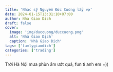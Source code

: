 ```yaml
---
title: 'Nhạc sỹ Nguyễn Đức Cường lấy vợ'
date: 2024-01-15T13:31:10+07:00
author: Nha Giao Dich
draft: false
cover:
  image: 'img/duccuong/duccuong.png'
  alt: 'Nhà Giao Dịch'
  caption: 'Nhà Giao Dịch'
tags: ['tamlygiaodich']
categories: ['trading']
---
```


Trời Hà Nội mưa phùn ẩm ướt quá, fun tí anh em =))
